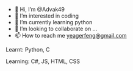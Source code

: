 - 👋 Hi, I’m @Advak49
- 👀 I’m interested in coding
- 🌱 I’m currently learning python
- 💞️ I’m looking to collaborate on ...
- 📫 How to reach me yeagerfeng@gmail.com

Learnt: Python, C

Learning: C#, JS, HTML, CSS
